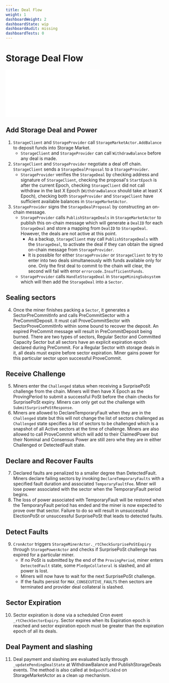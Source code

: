 ```yaml
---
title: Deal Flow
weight: 1
dashboardWeight: 2
dashboardState: wip
dashboardAudit: missing
dashboardTests: 0
---
```


# Storage Deal Flow

![Deal Flow Sequence Diagram](diagrams/deal-flow.mmd)

## Add Storage Deal and Power

1. `StorageClient` and `StorageProvider` call `StorageMarketActor.AddBalance` to deposit funds into Storage Market.
   - `StorageClient` and `StorageProvider` can call `WithdrawBalance` before any deal is made.
2. `StorageClient` and `StorageProvider` negotiate a deal off chain. `StorageClient` sends a `StorageDealProposal` to a `StorageProvider`.
   - `StorageProvider` verifies the `StorageDeal` by checking address and signature of `StorageClient`, checking the proposal's `StartEpoch` is after the current Epoch, checking `StorageClient` did not call withdraw in the last X Epoch (`WithdrawBalance` should take at least X Epoch), checking both `StorageProvider` and `StorageClient` have sufficient available balances in `StorageMarketActor`.
3. `StorageProvider` signs the `StorageDealProposal`  by constructing an on-chain message.
   - `StorageProvider` calls `PublishStorageDeals` in `StorageMarketActor` to publish this on-chain message which will generate a `DealID` for each `StorageDeal` and store a mapping from `DealID` to `StorageDeal`. However, the deals are not active at this point.
     - As a backup, `StorageClient` may call `PublishStorageDeals` with the `StorageDeal`, to activate the deal if they can obtain the signed on-chain message from `StorageProvider`.
     - It is possible for either `StorageProvider` or `StorageClient` to try to enter into two deals simultaneously with funds available only for one. Only the first deal to commit to the chain will clear, the second will fail with error `errorcode.InsufficientFunds`.
   - `StorageProvider` calls `HandleStorageDeal` in `StorageMiningSubsystem` which will then add the `StorageDeal` into a `Sector`.

## Sealing sectors

4. Once the miner finishes packing a `Sector`, it generates a SectorPreCommitInfo and calls PreCommitSector with a PreCommitDeposit. It must call ProveCommitSector with SectorProveCommitInfo within some bound to recover the deposit. An expired PreCommit message will result in PreCommitDeposit being burned. There are two types of sectors, Regular Sector and Committed Capacity Sector but all sectors have an explicit expiration epoch declared during PreCommit. For a Regular Sector with storage deals in it, all deals must expire before sector expiration. Miner gains power for this particular sector upon successful ProveCommit.

## Receive Challenge

5. Miners enter the `Challenged` status when receiving a SurprisePoSt challenge from the chain. Miners will then have X Epoch as the ProvingPeriod to submit a successful PoSt before the chain checks for SurprisePoSt expiry. Miners can only get out the challenge with `SubmitSurprisePoStResponse`.
6. Miners are allowed to DeclareTemporaryFault when they are in the `Challenged` state but this will not change the list of sectors challenged as `Challenged` state specifies a list of sectors to be challenged which is a snapshot of all Active sectors at the time of challenge. Miners are also allowed to call ProveCommit which will add to their ClaimedPower but their Nominal and Consensus Power are still zero whe  they are in either Challenged or DetectedFault state.

## Declare and Recover Faults

7. Declared faults are penalized to a smaller degree than DetectedFault. Miners declare failing sectors by invoking `DeclareTemporaryFaults` with a specified fault duration and associated `TemporaryFaultFee`. Miner will lose power associated with the sector when the TemporaryFault period begins.
8. The loss of power associated with TemporaryFault will be restored when the TemporaryFault period has ended and the miner is now expected to prove over that sector. Failure to do so will result in unsuccessful ElectionPoSt or unsuccessful SurprisePoSt that leads to detected faults.


## Detect Faults

9. `CronActor` triggers `StorageMinerActor._rtCheckSurprisePoStExpiry` through `StoragePowerActor` and checks if SurprisePoSt challenge has expired for a particular miner.
   - If no PoSt is submitted by the end of the `ProvingPeriod`, miner enters `DetectedFault` state, some `PledgeCollateral` is slashed, and all power is lost.
   - Miners will now have to wait for the next SurprisePoSt challenge.
   - If the faults persist for `MAX_CONSECUTIVE_FAULTS` then sectors are terminated and provider deal collateral is slashed. 

## Sector Expiration

10. Sector expiration is done via a scheduled Cron event `_rtCheckSectorExpiry`. Sector expires when its Expiration epoch is reached and sector expiration epoch must be greater than the expiration epoch of all its deals.

## Deal Payment and slashing

11.  Deal payment and slashing are evaluated lazily through `_updatePendingDealState` at WithdrawBalance and PublishStorageDeals events. The method is also called at `OnEpochTickEnd` on StorageMarketActor as a clean up mechanism.
